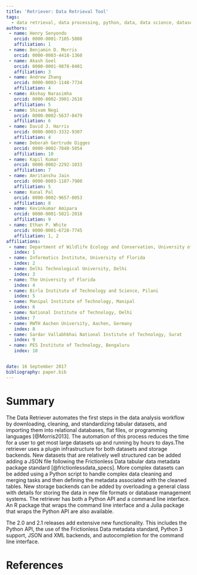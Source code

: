 ```yaml
---
title: 'Retriever: Data Retrieval Tool'
tags:
  - data retrieval, data processing, python, data, data science, datasets
authors:
 - name: Henry Senyondo
   orcid: 0000-0001-7105-5808
   affiliation: 1
 - name: Benjamin D. Morris
   orcid: 0000-0003-4418-1360
 - name: Akash Goel
   orcid: 0000-0001-9878-0401
   affiliation: 3
 - name: Andrew Zhang
   orcid: 0000-0003-1148-7734
   affiliation: 4
 - name: Akshay Narasimha
   orcid: 0000-0002-3901-2610
   affiliation: 5
 - name: Shivam Negi
   orcid: 0000-0002-5637-0479
   affiliation: 6
 - name: David J. Harris
   orcid: 0000-0003-3332-9307
   affiliation: 4
 - name: Deborah Gertrude Digges
   orcid: 0000-0002-7840-5054
   affiliation: 10
 - name: Kapil Kumar
   orcid: 0000-0002-2292-1033
   affiliation: 7
 - name: Amritanshu Jain
   orcid: 0000-0003-1187-7900
   affiliation: 5
 - name: Kunal Pal
   orcid: 0000-0002-9657-0053
   affiliation: 8
 - name: Kevinkumar Amipara
   orcid: 0000-0001-5021-2018
   affiliation: 9
 - name: Ethan P. White
   orcid: 0000-0001-6728-7745
   affiliation: 1, 2
affiliations:
 - name: Department of Wildlife Ecology and Conservation, University of Florida
   index: 1
 - name: Informatics Institute, University of Florida
   index: 2
 - name: Delhi Technological University, Delhi
   index: 3
 - name: The University of Florida
   index: 4
 - name: Birla Institute of Technology and Science, Pilani
   index: 5
 - name: Manipal Institute of Technology, Manipal
   index: 6
 - name: National Institute of Technology, Delhi
   index: 7
 - name: RWTH Aachen University, Aachen, Germany
   index: 8
 - name: Sardar Vallabhbhai National Institute of Technology, Surat
   index: 9
 - name: PES Institute of Technology, Bengaluru
   index: 10


date: 16 September 2017 
bibliography: paper.bib
---
```


# Summary

The Data Retriever automates the first steps in the data analysis workflow by downloading, cleaning, and standardizing tabular datasets, and importing them into relational databases, flat files, or programming languages [@Morris2013]. The automation of this process reduces the time for a user to get most large datasets up and running by hours to days.The retriever uses a plugin infrastructure for both datasets and storage backends. New datasets that are relatively well structured can be added adding a JSON file following the Frictionless Data tabular data metadata package standard [@frictionlessdata_specs]. More complex datasets can be added using a Python script to handle complex data cleaning and merging tasks and then defining the metadata associated with the cleaned tables. New storage backends can be added by overloading a general class with details for storing the data in new file formats or database management systems. The retriever has both a Python API and a command line interface. An R package that wraps the command line interface and a Julia package that wraps the Python API are also available.

The 2.0 and 2.1 releases add extensive new functionality. This includes the Python API, the use of the Frictionless Data metadata standard, Python 3 support, JSON and XML backends, and autocompletion for the command line interface.

# References